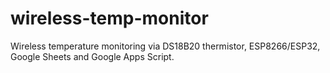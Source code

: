 # wireless-temp-monitor
Wireless temperature monitoring via DS18B20 thermistor, ESP8266/ESP32, Google Sheets and Google Apps Script.
